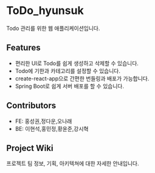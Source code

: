 # ToDo_hyunsuk
Todo 관리를 위한 웹 애플리케이션입니다.

## Features

- 편리한 UI로 Todo를 쉽게 생성하고 삭제할 수 있습니다.
- Todo에 기한과 카테고리를 설정할 수 있습니다.
- create-react-app으로 간편한 번들링과 배포가 가능합니다.
- Spring Boot로 쉽게 서버 배포를 할 수 있습니다.

## Contributors

- FE: 홍성권,정다운,오나래 
- BE: 이현석,홍민정,황윤준,강시혁

## Project Wiki

프로젝트 팀 정보, 기획, 아키텍쳐에 대한 자세한 안내입니다.
